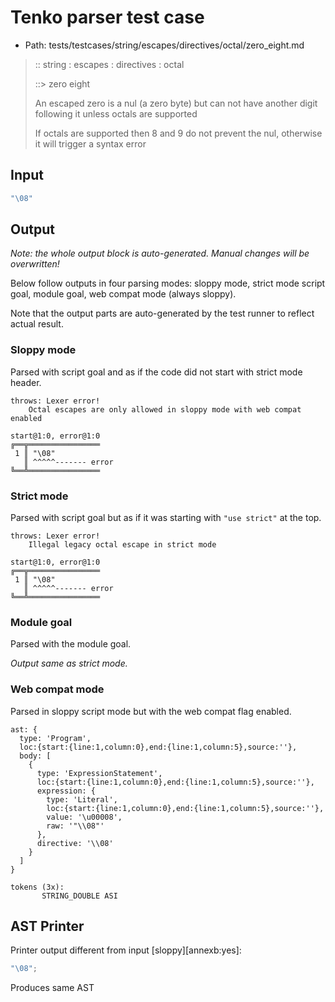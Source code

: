 # Tenko parser test case

- Path: tests/testcases/string/escapes/directives/octal/zero_eight.md

> :: string : escapes : directives : octal
>
> ::> zero eight
>
> An escaped zero is a nul (a zero byte) but can not have another digit following it unless octals are supported
>
> If octals are supported then 8 and 9 do not prevent the nul, otherwise it will trigger a syntax error

## Input

`````js
"\08"
`````

## Output

_Note: the whole output block is auto-generated. Manual changes will be overwritten!_

Below follow outputs in four parsing modes: sloppy mode, strict mode script goal, module goal, web compat mode (always sloppy).

Note that the output parts are auto-generated by the test runner to reflect actual result.

### Sloppy mode

Parsed with script goal and as if the code did not start with strict mode header.

`````
throws: Lexer error!
    Octal escapes are only allowed in sloppy mode with web compat enabled

start@1:0, error@1:0
╔══╦════════════════
 1 ║ "\08"
   ║ ^^^^^------- error
╚══╩════════════════

`````

### Strict mode

Parsed with script goal but as if it was starting with `"use strict"` at the top.

`````
throws: Lexer error!
    Illegal legacy octal escape in strict mode

start@1:0, error@1:0
╔══╦════════════════
 1 ║ "\08"
   ║ ^^^^^------- error
╚══╩════════════════

`````


### Module goal

Parsed with the module goal.

_Output same as strict mode._

### Web compat mode

Parsed in sloppy script mode but with the web compat flag enabled.

`````
ast: {
  type: 'Program',
  loc:{start:{line:1,column:0},end:{line:1,column:5},source:''},
  body: [
    {
      type: 'ExpressionStatement',
      loc:{start:{line:1,column:0},end:{line:1,column:5},source:''},
      expression: {
        type: 'Literal',
        loc:{start:{line:1,column:0},end:{line:1,column:5},source:''},
        value: '\u00008',
        raw: '"\\08"'
      },
      directive: '\\08'
    }
  ]
}

tokens (3x):
       STRING_DOUBLE ASI
`````


## AST Printer

Printer output different from input [sloppy][annexb:yes]:

````js
"\08";
````

Produces same AST
